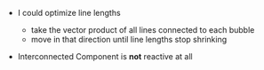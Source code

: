 - I could optimize line lengths
    - take the vector product of all lines connected to each bubble
    - move in that direction until line lengths stop shrinking

- Interconnected Component is **not** reactive at all